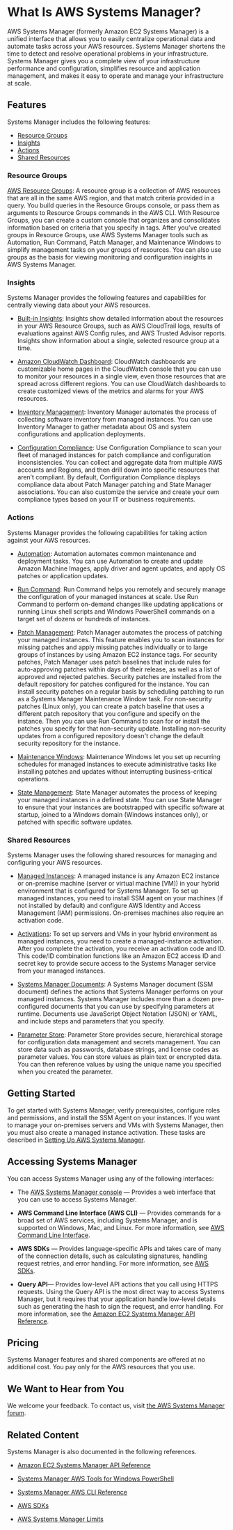 # What Is AWS Systems Manager?<a name="what-is-systems-manager"></a>

AWS Systems Manager \(formerly Amazon EC2 Systems Manager\) is a unified interface that allows you to easily centralize operational data and automate tasks across your AWS resources\. Systems Manager shortens the time to detect and resolve operational problems in your infrastructure\. Systems Manager gives you a complete view of your infrastructure performance and configuration, simplifies resource and application management, and makes it easy to operate and manage your infrastructure at scale\. 

## Features<a name="features"></a>

Systems Manager includes the following features:


+ [Resource Groups](#features-rg)
+ [Insights](#features-insights)
+ [Actions](#features-actions)
+ [Shared Resources](#features-shared)

### Resource Groups<a name="features-rg"></a>

[AWS Resource Groups](https://docs.aws.amazon.com/ARG/latest/userguide/welcome.html): A resource group is a collection of AWS resources that are all in the same AWS region, and that match criteria provided in a query\. You build queries in the Resource Groups console, or pass them as arguments to Resource Groups commands in the AWS CLI\. With Resource Groups, you can create a custom console that organizes and consolidates information based on criteria that you specify in tags\. After you've created groups in Resource Groups, use AWS Systems Manager tools such as Automation, Run Command, Patch Manager, and Maintenance Windows to simplify management tasks on your groups of resources\. You can also use groups as the basis for viewing monitoring and configuration insights in AWS Systems Manager\.

### Insights<a name="features-insights"></a>

Systems Manager provides the following features and capabilities for centrally viewing data about your AWS resources\.

+ [Built\-in Insights](https://docs.aws.amazon.com/ARG/latest/userguide/viewing-group-insights.html): Insights show detailed information about the resources in your AWS Resource Groups, such as AWS CloudTrail logs, results of evaluations against AWS Config rules, and AWS Trusted Advisor reports\. Insights show information about a single, selected resource group at a time\.

+ [Amazon CloudWatch Dashboard](http://docs.aws.amazon.com/AmazonCloudWatch/latest/monitoring/CloudWatch_Dashboards.html): CloudWatch dashboards are customizable home pages in the CloudWatch console that you can use to monitor your resources in a single view, even those resources that are spread across different regions\. You can use CloudWatch dashboards to create customized views of the metrics and alarms for your AWS resources\. 

+ [Inventory Management](systems-manager-inventory.md): Inventory Manager automates the process of collecting software inventory from managed instances\. You can use Inventory Manager to gather metadata about OS and system configurations and application deployments\.

+ [Configuration Compliance](systems-manager-compliance.md): Use Configuration Compliance to scan your fleet of managed instances for patch compliance and configuration inconsistencies\. You can collect and aggregate data from multiple AWS accounts and Regions, and then drill down into specific resources that aren’t compliant\. By default, Configuration Compliance displays compliance data about Patch Manager patching and State Manager associations\. You can also customize the service and create your own compliance types based on your IT or business requirements\.

### Actions<a name="features-actions"></a>

Systems Manager provides the following capabilities for taking action against your AWS resources\.

+ [Automation](systems-manager-automation.md): Automation automates common maintenance and deployment tasks\. You can use Automation to create and update Amazon Machine Images, apply driver and agent updates, and apply OS patches or application updates\. 

+ [Run Command](execute-remote-commands.md): Run Command helps you remotely and securely manage the configuration of your managed instances at scale\. Use Run Command to perform on\-demand changes like updating applications or running Linux shell scripts and Windows PowerShell commands on a target set of dozens or hundreds of instances\. 

+ [Patch Management](systems-manager-patch.md): Patch Manager automates the process of patching your managed instances\. This feature enables you to scan instances for missing patches and apply missing patches individually or to large groups of instances by using Amazon EC2 instance tags\. For security patches, Patch Manager uses patch baselines that include rules for auto\-approving patches within days of their release, as well as a list of approved and rejected patches\. Security patches are installed from the default repository for patches configured for the instance\. You can install security patches on a regular basis by scheduling patching to run as a Systems Manager Maintenance Window task\. For non\-security patches \(Linux only\), you can create a patch baseline that uses a different patch repository that you configure and specify on the instance\. Then you can use Run Command to scan for or install the patches you specify for that non\-security update\. Installing non\-security updates from a configured repository doesn't change the default security repository for the instance\.

+ [Maintenance Windows](systems-manager-maintenance.md): Maintenance Windows let you set up recurring schedules for managed instances to execute administrative tasks like installing patches and updates without interrupting business\-critical operations\. 

+ [State Management](systems-manager-state.md): State Manager automates the process of keeping your managed instances in a defined state\. You can use State Manager to ensure that your instances are bootstrapped with specific software at startup, joined to a Windows domain \(Windows instances only\), or patched with specific software updates\. 

### Shared Resources<a name="features-shared"></a>

Systems Manager uses the following shared resources for managing and configuring your AWS resources\.

+ [Managed Instances](systems-manager-setting-up.md): A managed instance is any Amazon EC2 instance or on\-premise machine \(server or virtual machine \[VM\]\) in your hybrid environment that is configured for Systems Manager\. To set up managed instances, you need to install SSM agent on your machines \(if not installed by default\) and configure AWS Identity and Access Management \(IAM\) permissions\. On\-premises machines also require an activation code\.

+ [Activations](systems-manager-managedinstances.md): To set up servers and VMs in your hybrid environment as managed instances, you need to create a managed\-instance activation\. After you complete the activation, you receive an activation code and ID\. This code/ID combination functions like an Amazon EC2 access ID and secret key to provide secure access to the Systems Manager service from your managed instances\.

+ [Systems Manager Documents](sysman-ssm-docs.md): A Systems Manager document \(SSM document\) defines the actions that Systems Manager performs on your managed instances\. Systems Manager includes more than a dozen pre\-configured documents that you can use by specifying parameters at runtime\. Documents use JavaScript Object Notation \(JSON\) or YAML, and include steps and parameters that you specify\.

+ [Parameter Store](systems-manager-paramstore.md): Parameter Store provides secure, hierarchical storage for configuration data management and secrets management\. You can store data such as passwords, database strings, and license codes as parameter values\. You can store values as plain text or encrypted data\. You can then reference values by using the unique name you specified when you created the parameter\.

## Getting Started<a name="sysman-gstarted"></a>

To get started with Systems Manager, verify prerequisites, configure roles and permissions, and install the SSM Agent on your instances\. If you want to manage your on\-premises servers and VMs with Systems Manager, then you must also create a managed instance activation\. These tasks are described in [Setting Up AWS Systems Manager](systems-manager-setting-up.md)\.

## Accessing Systems Manager<a name="access-methods"></a>

You can access Systems Manager using any of the following interfaces:

+ The [AWS Systems Manager console](https://console.aws.amazon.com/systems-manager/) — Provides a web interface that you can use to access Systems Manager\.

+ **AWS Command Line Interface \(AWS CLI\)** — Provides commands for a broad set of AWS services, including Systems Manager, and is supported on Windows, Mac, and Linux\. For more information, see [AWS Command Line Interface](https://aws.amazon.com/cli/)\.

+ **AWS SDKs** — Provides language\-specific APIs and takes care of many of the connection details, such as calculating signatures, handling request retries, and error handling\. For more information, see [AWS SDKs](http://aws.amazon.com/tools/#SDKs)\.

+ **Query API**— Provides low\-level API actions that you call using HTTPS requests\. Using the Query API is the most direct way to access Systems Manager, but it requires that your application handle low\-level details such as generating the hash to sign the request, and error handling\. For more information, see the [Amazon EC2 Systems Manager API Reference](http://docs.aws.amazon.com/ssm/latest/APIReference/)\.

## Pricing<a name="pricing"></a>

Systems Manager features and shared components are offered at no additional cost\. You pay only for the AWS resources that you use\.

## We Want to Hear from You<a name="welcome-contact-us"></a>

We welcome your feedback\. To contact us, visit [the AWS Systems Manager forum](https://forums.aws.amazon.com//forum.jspa?forumID=185)\.

## Related Content<a name="related-content"></a>

Systems Manager is also documented in the following references\.

+ [Amazon EC2 Systems Manager API Reference](http://docs.aws.amazon.com/ssm/latest/APIReference/)

+ [Systems Manager AWS Tools for Windows PowerShell](http://docs.aws.amazon.com/powershell/latest/reference/items/Amazon_Simple_Systems_Management_cmdlets.html)

+ [Systems Manager AWS CLI Reference](http://docs.aws.amazon.com/cli/latest/reference/ssm/index.html)

+  [AWS SDKs](http://aws.amazon.com/tools/#SDKs)

+ [AWS Systems Manager Limits](http://docs.aws.amazon.com/general/latest/gr/aws_service_limits.html#limits_ssm)